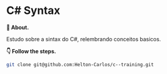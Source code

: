 # C# Syntax

**💬 About.** 

Estudo sobre a sintax do C#, relembrando conceitos basicos.

**👇 Follow the steps.** 

```bash
git clone git@github.com:Helton-Carlos/c--training.git
```


